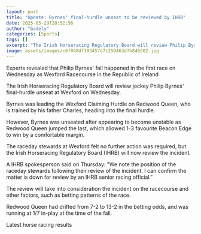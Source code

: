 ```yaml
---
layout: post
title: "Update: Byrnes' final-hurdle unseat to be reviewed by IHRB"
date: 2025-05-29T20:52:56
author: "badely"
categories: [Sports]
tags: []
excerpt: "The Irish Horseracing Regulatory Board will review Philip Byrnes' final-hurdle unseat at Wexford Racecourse on Wednesday."
image: assets/images/c6f048df393457d7c250463d7b846502.jpg
---
```


Experts revealed that Philip Byrnes' fall happened in the first race on Wednesday as Wexford Racecourse in the Republic of Ireland

The Irish Horseracing Regulatory Board will review jockey Philip Byrnes' final-hurdle unseat at Wexford on Wednesday.

Byrnes was leading the Wexford Claiming Hurdle on Redwood Queen, who is trained by his father Charles, heading into the final hurdle.

However, Byrnes was unseated after appearing to become unstable as Redwood Queen jumped the last, which allowed 1-3 favourite Beacon Edge to win by a comfortable margin.

The raceday stewards at Wexford felt no further action was required, but the Irish Horseracing Regulatory Board (IHRB) will now review the incident.

A IHRB spokesperson said on Thursday: "We note the position of the raceday stewards following their review of the incident. I can confirm the matter is down for review by an IHRB senior racing official."

The review will take into consideration the incident on the racecourse and other factors, such as betting patterns of the race.

Redwood Queen had drifted from 7-2 to 13-2 in the betting odds, and was running at 1/7 in-play at the time of the fall.

Latest horse racing results

